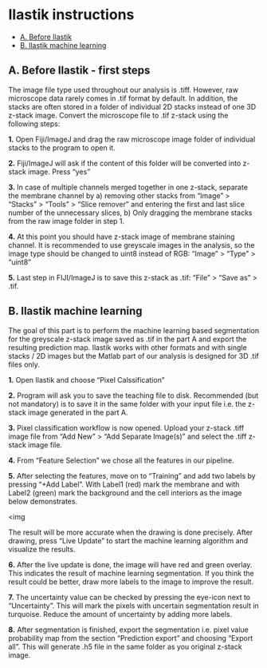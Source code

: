 # Ilastik instructions

- [A. Before Ilastik](#a-before-ilastik---first-steps)
- [B. Ilastik machine learning](#b-ilastik-machine-learning)

## A. Before Ilastik - first steps

The image file type used throughout our analysis is .tiff. However, raw microscope data rarely comes in .tif format by default. In addition, the stacks are often stored in a folder of individual 2D stacks instead of one 3D z-stack image. Convert the microscope file to .tif z-stack using the following steps:

**1.** Open Fiji/ImageJ and drag the raw microscope image folder of individual stacks to the program to open it.

**2.** Fiji/ImageJ will ask if the content of this folder will be converted into z-stack image. Press “yes”

**3.** In case of multiple channels merged together in one z-stack, separate the membrane channel by a) removing other stacks from “Image” > “Stacks” > “Tools” > “Slice remover” and entering the first and last slice number of the unnecessary slices, b) Only dragging the membrane stacks from the raw image folder in step 1.

**4.** At this point you should have z-stack image of membrane staining channel. It is recommended to use greyscale images in the analysis, so the image type should be changed to uint8 instead of RGB: “Image” > “Type” > “uint8”

**5.** Last step in FIJI/ImageJ is to save this z-stack as .tif: “File” > “Save as” > .tif.

##  B. Ilastik machine learning

The goal of this part is to perform the machine learning based segmentation for the greyscale z-stack image saved as .tif in the part A and export the resulting prediction map. Ilastik works with other formats and with single stacks / 2D images but the Matlab part of our analysis is designed for 3D .tif files only. 

**1.** Open Ilastik and choose “Pixel Calssification”

**2.** Program will ask you to save the teaching file to disk. Recommended (but not mandatory) is to save it in the same folder with your input file i.e. the z-stack image generated in the part A.

**3.** Pixel classification workflow is now opened. Upload your z-stack .tiff image file from “Add New” > “Add Separate Image(s)” and select the .tiff z-stack image file.

**4.** From “Feature Selection” we chose all the features in our pipeline. 

**5.** After selecting the features, move on to “Training” and add two labels by pressing “+Add Label”. With Label1 (red) mark the membrane and with Label2 (green) mark the background and the cell interiors as the image below demonstrates.

<img 

The result will be more accurate when the drawing is done precisely. After drawing, press “Live Update” to start the machine learning algorithm and visualize the results.

**6.** After the live update is done, the image will have red and green overlay. This indicates the result of machine learning segmentation. If you think the result could be better, draw more labels to the image to improve the result.

**7.** The uncertainty value can be checked by pressing the eye-icon next to “Uncertainty”. This will mark the pixels with uncertain segmentation result in turquoise. Reduce the amount of uncertainty by adding more labels.

**8.** After segmentation is finished, export the segmentation i.e. pixel value probability map from the section “Prediction export” and choosing “Export all”. This will generate .h5 file in the same folder as you original z-stack image.
